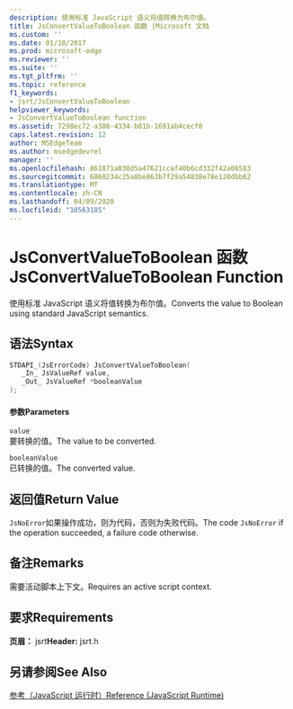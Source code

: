 ```yaml
---
description: 使用标准 JavaScript 语义将值转换为布尔值。
title: JsConvertValueToBoolean 函数 |Microsoft 文档
ms.custom: ''
ms.date: 01/18/2017
ms.prod: microsoft-edge
ms.reviewer: ''
ms.suite: ''
ms.tgt_pltfrm: ''
ms.topic: reference
f1_keywords:
- jsrt/JsConvertValueToBoolean
helpviewer_keywords:
- JsConvertValueToBoolean function
ms.assetid: 7298ec72-a388-4334-b81b-1691ab4cecf0
caps.latest.revision: 12
author: MSEdgeTeam
ms.author: msedgedevrel
manager: ''
ms.openlocfilehash: 861871a030d5a47621ccaf40b6cd332f42a06583
ms.sourcegitcommit: 6860234c25a8be863b7f29a54838e78e120dbb62
ms.translationtype: MT
ms.contentlocale: zh-CN
ms.lasthandoff: 04/09/2020
ms.locfileid: "10563185"
---
```

# <span data-ttu-id="51f91-103">JsConvertValueToBoolean 函数</span><span class="sxs-lookup"><span data-stu-id="51f91-103">JsConvertValueToBoolean Function</span></span>
<span data-ttu-id="51f91-104">使用标准 JavaScript 语义将值转换为布尔值。</span><span class="sxs-lookup"><span data-stu-id="51f91-104">Converts the value to Boolean using standard JavaScript semantics.</span></span>  
  
## <span data-ttu-id="51f91-105">语法</span><span class="sxs-lookup"><span data-stu-id="51f91-105">Syntax</span></span>  
  
```cpp  
STDAPI_(JsErrorCode) JsConvertValueToBoolean(  
   _In_ JsValueRef value,  
   _Out_ JsValueRef *booleanValue  
);  
```  
  
#### <span data-ttu-id="51f91-106">参数</span><span class="sxs-lookup"><span data-stu-id="51f91-106">Parameters</span></span>  
 `value`  
 <span data-ttu-id="51f91-107">要转换的值。</span><span class="sxs-lookup"><span data-stu-id="51f91-107">The value to be converted.</span></span>  
  
 `booleanValue`  
 <span data-ttu-id="51f91-108">已转换的值。</span><span class="sxs-lookup"><span data-stu-id="51f91-108">The converted value.</span></span>  
  
## <span data-ttu-id="51f91-109">返回值</span><span class="sxs-lookup"><span data-stu-id="51f91-109">Return Value</span></span>  
 <span data-ttu-id="51f91-110">`JsNoError`如果操作成功，则为代码，否则为失败代码。</span><span class="sxs-lookup"><span data-stu-id="51f91-110">The code `JsNoError` if the operation succeeded, a failure code otherwise.</span></span>  
  
## <span data-ttu-id="51f91-111">备注</span><span class="sxs-lookup"><span data-stu-id="51f91-111">Remarks</span></span>  
 <span data-ttu-id="51f91-112">需要活动脚本上下文。</span><span class="sxs-lookup"><span data-stu-id="51f91-112">Requires an active script context.</span></span>  
  
## <span data-ttu-id="51f91-113">要求</span><span class="sxs-lookup"><span data-stu-id="51f91-113">Requirements</span></span>  
 <span data-ttu-id="51f91-114">**页眉：** jsrt</span><span class="sxs-lookup"><span data-stu-id="51f91-114">**Header:** jsrt.h</span></span>  
  
## <span data-ttu-id="51f91-115">另请参阅</span><span class="sxs-lookup"><span data-stu-id="51f91-115">See Also</span></span>  
 [<span data-ttu-id="51f91-116">参考（JavaScript 运行时）</span><span class="sxs-lookup"><span data-stu-id="51f91-116">Reference (JavaScript Runtime)</span></span>](../chakra-hosting/reference-javascript-runtime.md)